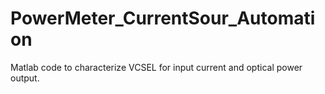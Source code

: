 # PowerMeter_CurrentSour_Automation
Matlab code to characterize VCSEL for input current and optical power output. 

